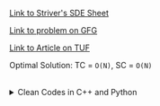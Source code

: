 [Link to Striver's SDE Sheet](https://takeuforward.org/interviews/strivers-sde-sheet-top-coding-interview-problems/)

[Link to problem on GFG](https://practice.geeksforgeeks.org/problems/left-view-of-binary-tree/1)

[Link to Article on TUF](https://takeuforward.org/data-structure/right-left-view-of-binary-tree/)

Optimal Solution: TC = `O(N)`, SC = `O(N)`

<br>

<details><summary>Clean Codes in C++ and Python</summary>

<details><summary><strong>C++</strong></summary>

Total Time Taken: `0.21`<br>

![](https://github.com/archishmanghos/code-images/blob/master/Leetcode/left-view.png)

</details>

<br>

<details><summary><strong>Python</strong></summary>

Total Time Taken: `0.73`<br>

![](https://github.com/archishmanghos/code-images/blob/master/Leetcode/left-view-py.png)

</details>

</details>